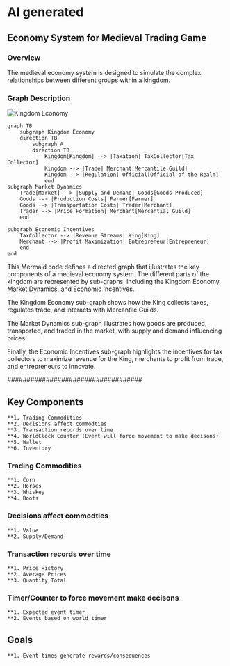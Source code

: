# AI generated

## Economy System for Medieval Trading Game

### Overview

The medieval economy system is designed to simulate the complex relationships between different groups within a kingdom.

### Graph Description

![Kingdom Economy](mermaid)
```mermaid
graph TB
    subgraph Kingdom Economy
    direction TB
        subgraph A
        direction TB
            Kingdom[Kingdom] --> |Taxation| TaxCollector[Tax Collector]
            Kingdom --> |Trade| Merchant[Mercantile Guild]
            Kingdom --> |Regulation| Official[Official of the Realm]
            end
subgraph Market Dynamics 
    Trade[Market] --> |Supply and Demand| Goods[Goods Produced]
    Goods --> |Production Costs| Farmer[Farmer]
    Goods --> |Transportation Costs| Trader[Merchant]
    Trader --> |Price Formation| Merchant[Mercantial Guild]
    end

subgraph Economic Incentives 
    TaxCollector --> |Revenue Streams| King[King]
    Merchant --> |Profit Maximization| Entrepreneur[Entrepreneur]
    end
end
```

This Mermaid code defines a directed graph that illustrates the key components of a medieval economy system. The different parts of the kingdom are represented by sub-graphs, including the Kingdom Economy, Market Dynamics, and Economic Incentives.

The Kingdom Economy sub-graph shows how the King collects taxes, regulates trade, and interacts with Mercantile Guilds.

The Market Dynamics sub-graph illustrates how goods are produced, transported, and traded in the market, with supply and demand influencing prices.

Finally, the Economic Incentives sub-graph highlights the incentives for tax collectors to maximize revenue for the King, merchants to profit from trade, and entrepreneurs to innovate.


###################################


## 
## Key Components
 
    **1. Trading Commodities
    **2. Decisions affect commodties
    **3. Transaction records over time
    **4. WorldClock Counter (Event will force movement to make decisons)
    **5. Wallet
    **6. Inventory

### Trading Commodities
    **1. Corn
    **2. Horses
    **3. Whiskey
    **4. Boots
### Decisions affect commodties
    **1. Value
    **2. Supply/Demand
### Transaction records over time
    **1. Price History
    **2. Average Prices
    **3. Quantity Total
### Timer/Counter to force movement make decisons
    **1. Expected event timer
    **2. Events based on world timer

## Goals
    **1. Event times generate rewards/consequences